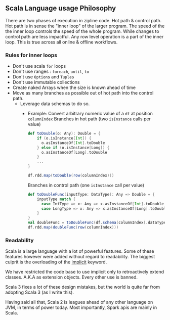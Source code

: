 ## Scala Language usage Philosophy

There are two phases of execution in zipline code. Hot path & control path.
Hot path is in sense the "inner loop" of the larger program. The speed of the the inner
loop controls the speed of the whole program. While changes to control path are less impactful.
Any row level operation is a part of the inner loop. This is true across all online & offline workflows.

### Rules for inner loops

- Don't use scala `for` loops
- Don't use ranges : `foreach`, `until`, `to`
- Don't use `Option`s and `Tuple`s
- Don't use immutable collections
- Create naked Arrays when the size is known ahead of time
- Move as many branches as possible out of hot path into the control path.
    - Leverage data schemas to do so.
        - Example: Convert arbitrary numeric value of a `df` at position `columnIndex`
          Branches in hot path (two `isInstance` calls per value)
          ```scala
          def toDouble(o: Any): Double = {
              if (o.isInstance[Int]) { 
                o.asInstanceOf[Int].toDouble
              } else if (o.isInstance[Long]) { 
                o.asInstanceOf[Long].toDouble
              } 
              ...
          }
          
          df.rdd.map(toDouble(row(columnIndex)))
          ``` 

          Branches in control path (one `isInstance` call per value)
          ```scala
          def toDoubleFunc(inputType: DataType): Any => Double = {
              inputType match { 
                case IntType => x: Any => x.asInstanceOf[Int].toDouble 
                case LongType => x: Any => x.asInstanceOf[Long].toDouble 
              } 
          }
          val doubleFunc = toDoubleFunc(df.schema(columnIndex).dataType)
          df.rdd.map(doubleFunc(row(columnIndex)))
          ```

### Readability

Scala is a large language with a lot of powerful features.
Some of these features however were added without regard to readability.
The biggest culprit is the overloading of the 
[implicit](https://www.scala-lang.org/blog/2020/05/05/scala-3-import-suggestions.html)
keyword.

We have restricted the code base to use implicit only to retroactively extend 
classes. A.K.A as extension objects. Every other use is banned.

Scala 3 fixes a lot of these design mistakes, but the world is quite far from 
adopting Scala 3 (as I write this).

Having said all that, Scala 2 is leagues ahead of any other language on JVM, 
in terms of power today. Most importantly, Spark apis are mainly in Scala.  